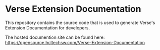 # Verse Extension Documentation

This repository contains the source code that is used to generate Verse's Extension Documentation for developers.

The hosted documention site can be found here:
https://opensource.hcltechsw.com/Verse-Extension-Documentation
